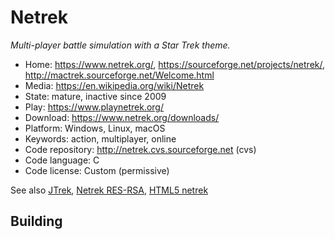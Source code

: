 # Netrek

_Multi-player battle simulation with a Star Trek theme._

- Home: https://www.netrek.org/, https://sourceforge.net/projects/netrek/, http://mactrek.sourceforge.net/Welcome.html
- Media: https://en.wikipedia.org/wiki/Netrek
- State: mature, inactive since 2009
- Play: https://www.playnetrek.org/
- Download: https://www.netrek.org/downloads/
- Platform: Windows, Linux, macOS
- Keywords: action, multiplayer, online
- Code repository: http://netrek.cvs.sourceforge.net (cvs)
- Code language: C
- Code license: Custom (permissive)

See also [JTrek](http://ftp.netrek.org/pub/netrek/clients/jtrek/), [Netrek RES-RSA](https://launchpad.net/netrek-res-rsa), [HTML5 netrek](https://github.com/apsillers/html5-netrek)

## Building


